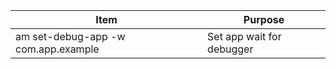 
| Item | Purpose |
| --- | --- |
| am set-debug-app -w com.app.example | Set app wait for debugger |

